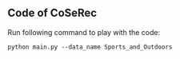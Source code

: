 ## Code of CoSeRec

Run following command to play with the code:

```
python main.py --data_name Sports_and_Outdoors
```
